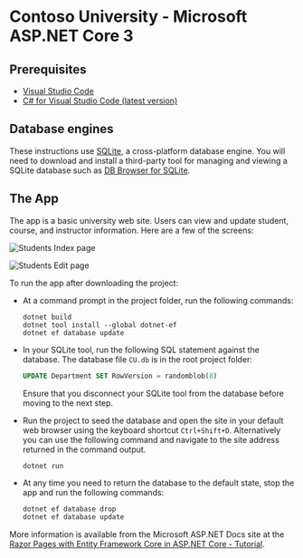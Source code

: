 ﻿Contoso University - Microsoft ASP.NET Core 3
======

Prerequisites
------

* [Visual Studio Code](https://code.visualstudio.com/download)
* [C# for Visual Studio Code (latest version)](https://marketplace.visualstudio.com/items?itemName=ms-vscode.csharp)

Database engines
------

These instructions use [SQLite](https://www.sqlite.org/), a cross-platform database engine. You will need to download and install a third-party tool for managing and viewing a SQLite database such as [DB Browser for SQLite](https://sqlitebrowser.org/).

The App
------

The app is a basic university web site. Users can view and update student, course, and instructor information. Here are a few of the screens:

![Students Index page](https://docs.microsoft.com/en-us/aspnet/core/data/ef-rp/intro/_static/students-index30.png)

![Students Edit page](https://docs.microsoft.com/en-us/aspnet/core/data/ef-rp/intro/_static/student-edit30.png)

To run the app after downloading the project:

* At a command prompt in the project folder, run the following commands:

  ```.NET Core CLI
  dotnet build
  dotnet tool install --global dotnet-ef
  dotnet ef database update
  ```

* In your SQLite tool, run the following SQL statement against the database. The database file `CU.db` is in the root project folder:

  ```SQL
  UPDATE Department SET RowVersion = randomblob(8)
  ```
  Ensure that you disconnect your SQLite tool from the database before moving to the next step.
  
* Run the project to seed the database and open the site in your default web browser using the keyboard shortcut `Ctrl+Shift+D`. Alternatively you can use the following command and navigate to the site address returned in the command output.

  ```.NET Core CLI
  dotnet run
  ```

* At any time you need to return the database to the default state, stop the app and run the following commands:

  ```powershell
  dotnet ef database drop
  dotnet ef database update
  ```

More information is available from the Microsoft ASP.NET Docs site at the [Razor Pages with Entity Framework Core in ASP.NET Core - Tutorial](https://docs.microsoft.com/en-us/aspnet/core/data/ef-rp/intro?view=aspnetcore-3.1&tabs=visual-studio).